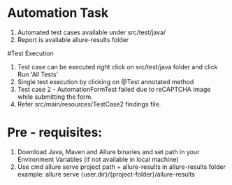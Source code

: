 # Automation Task

1. Automated test cases available under src/test/java/
2. Report is available allure-results folder

#Test Execution
1. Test case can be executed right click on src/test/java folder and click Run 'All Tests'
2. Single test execution by clicking on @Test annotated method
3. Test case 2 - AutomationFormTest failed due to reCAPTCHA image while submitting the form.
4. Refer src/main/resources/TestCase2 findings file.

# Pre - requisites:
1. Download Java, Maven and Allure binaries and set path in your Environment Variables (if not available in local machine)
2. Use cmd allure serve project path + allure-results in allure-results folder
   example: allure serve {user.dir}/{project-folder}/allure-results